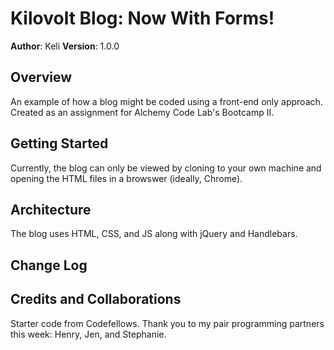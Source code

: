 # Kilovolt Blog: Now With Forms!

**Author**: Keli
**Version**: 1.0.0

## Overview
An example of how a blog might be coded using a front-end only approach. Created as an assignment for Alchemy Code Lab's Bootcamp II.

## Getting Started
Currently, the blog can only be viewed by cloning to your own machine and opening the HTML files in a browswer (ideally, Chrome).

## Architecture
The blog uses HTML, CSS, and JS along with jQuery and Handlebars.

## Change Log
<!-- Use this are to document the iterative changes made to your application as each feature is successfully implemented. Use time stamps. Here's an examples:

01-01-2001 4:59pm - Application now has a fully-functional express server, with GET and POST routes for the book resource.
-->

## Credits and Collaborations
Starter code from Codefellows. Thank you to my pair programming partners this week: Henry, Jen, and Stephanie.